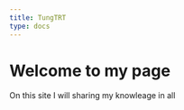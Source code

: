 ```yaml
---
title: TungTRT
type: docs
---
```


# Welcome to my page

On this site I will sharing my knowleage in all
